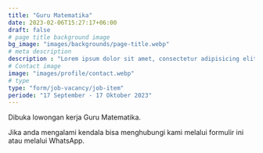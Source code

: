 ```yaml
---
title: "Guru Matematika"
date: 2023-02-06T15:27:17+06:00
draft: false
# page title background image
bg_image: "images/backgrounds/page-title.webp"
# meta description
description : "Lorem ipsum dolor sit amet, consectetur adipisicing elit, sed do eiusmod tempor incididunt ut labore. dolore magna aliqua. Ut enim ad minim veniam, quis nostrud."
# Contact image
image: "images/profile/contact.webp"
# type
type: "form/job-vacancy/job-item"
periode: "17 September - 17 Oktober 2023"
---
```


Dibuka lowongan kerja Guru Matematika.

Jika anda mengalami kendala bisa menghubungi kami melalui formulir ini atau melalui WhatsApp.
